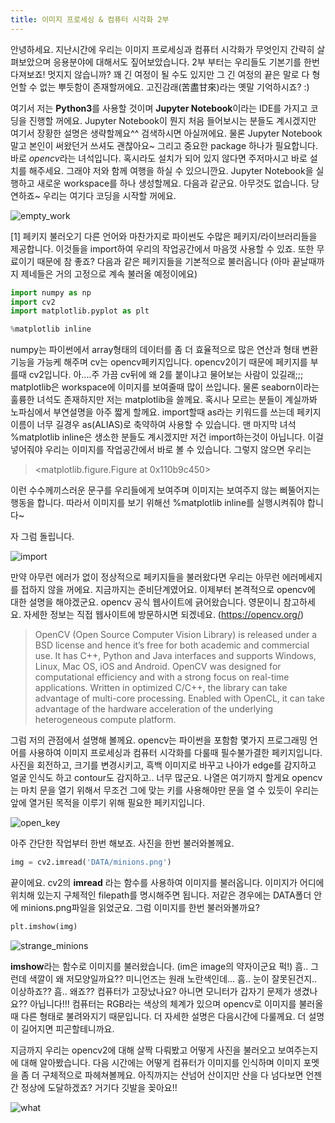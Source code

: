 ```yaml
---
title: 이미지 프로세싱 & 컴퓨터 시각화 2부
---
```


안녕하세요. 지난시간에 우리는 이미지 프로세싱과 컴퓨터 시각화가 무엇인지 간략히 살펴보았으며 응용분야에 대해서도 짚어보았습니다. 2부 부터는 우리들도 기본기를 한번 다져보죠! 멋지지 않습니까? 꽤 긴 여정이 될 수도 있지만 그 긴 여정의 끝은 말로 다 형언할 수 없는 뿌듯함이 존재할꺼에요. 고진감래(苦盡甘來)라는 옛말 기억하시죠? :)

여기서 저는 **Python3**를 사용할 것이며 **Jupyter Notebook**이라는 IDE를 가지고 코딩을 진행할 꺼에요. Jupyter Notebook이 뭔지 처음 들어보시는 분들도 계시겠지만 여기서 장황한 설명은 생략할께요^^ 검색하시면 아실꺼에요. 물론 Jupyter Notebook말고 본인이 써왔던거 쓰셔도 괜찮아요~ 그리고 중요한 package 하나가 필요합니다. 바로 *opencv*라는 녀석입니다. 혹시라도 설치가 되어 있지 않다면 주저마시고 바로 설치를 해주세요. 그래야 저와 함께 여행을 하실 수 있으니깐요. Jupyter Notebook을 실행하고 새로운 workspace를 하나 생성할께요. 다음과 같군요. 아무것도 없습니다. 당연하죠~ 우리는 여기다 코딩을 시작할 꺼에요.

![empty_work](/emerald/img/empty_work.png "empty_work")  

[1] 페키지 불러오기 
다른 언어와 마찬가지로 파이썬도 수많은 페키지/라이브러리들을 제공합니다. 이것들을 import하여 우리의 작업공간에서 마음껏 사용할 수 있죠. 또한 무료이기 때문에 참 좋죠?
다음과 같은 페키지들을 기본적으로 불러옵니다 (아마 끝날때까지 제네들은 거의 고정으로 계속 불러올 예정이에요)

```python
import numpy as np
import cv2
import matplotlib.pyplot as plt

%matplotlib inline
```

numpy는 파이썬에서 array형태의 데이터를 좀 더 효율적으로 많은 연산과 형태 변환 기능을 가능케 해주며 cv는 opencv페키지입니다. opencv2이기 때문에 페키지를 부를때 cv2입니다. 아....주 가끔 cv뒤에 왜 2를 붙이냐고 물어보는 사람이 있길래;;; matplotlib은 workspace에 이미지를 보여줄때 많이 쓰입니다. 물론 seaborn이라는 훌륭한 녀석도 존재하지만 저는 matplotlib을 쓸께요. 혹시나 모르는 분들이 계실까봐 노파심에서 부연설명을 아주 짧게 할께요. import할때 as라는 키워드를 쓰는데 페키지 이름이 너무 길경우 as(ALIAS)로 축약하여 사용할 수 있습니다. 맨 마지막 녀석 %matplotlib inline은 생소한 분들도 계시겠지만 저건 import하는것이 아닙니다. 이걸 넣어줘야 우리는 이미지를 작업공간에서 바로 볼 수 있습니다. 그렇지 않으면 우리는 

> <matplotlib.figure.Figure at 0x110b9c450>

이런 수수께끼스러운 문구를 우리들에게 보여주며 이미지는 보여주지 않는 삐뚤어지는 행동을 합니다. 따라서 이미지를 보기 위해선 %matplotlib inline를 실행시켜줘야 합니다~

자 그럼 돌립니다.  
 
![import](/emerald/img/import.png "Gray")

만약 아무런 에러가 없이 정상적으로 페키지들을 불러왔다면 우리는 아무런 에러메세지를 접하지 않을 꺼에요. 지금까지는 준비단계였어요. 이제부터 본격적으로 opencv에 대한 설명을 해야겠군요. opencv 공식 웹사이트에 긁어왔습니다. 영문이니 참고하세요. 자세한 정보는 직접 웹사이트에 방문하시면 되겠네요. (https://opencv.org/)
> OpenCV (Open Source Computer Vision Library) is released under a BSD license and hence it’s free for both academic and commercial use. It has C++, Python and Java interfaces and supports Windows, Linux, Mac OS, iOS and Android. OpenCV was designed for computational efficiency and with a strong focus on real-time applications. Written in optimized C/C++, the library can take advantage of multi-core processing. Enabled with OpenCL, it can take advantage of the hardware acceleration of the underlying heterogeneous compute platform.
  
그럼 저의 관점에서 설명해 볼께요. opencv는 파이썬을 포함함 몇가지 프로그래밍 언어를 사용하여 이미지 프로세싱과 컴퓨터 시각화를 다룰때 필수불가결한 페키지입니다. 사진을 회전하고, 크기를 변경시키고, 흑백 이미지로 바꾸고 나아가 edge를 감지하고 얼굴 인식도 하고 contour도 감지하고.. 너무 많군요. 나열은 여기까지 할게요 opencv는 마치 문을 열기 위해서 무조건 그에 맞는 키를 사용해야만 문을 열 수 있듯이 우리는 앞에 열거된 목적을 이루기 위해 필요한 페키지입니다. 

![open_key](/emerald/img/open_key.png "Face_Rec")

아주 간단한 작업부터 한번 해보죠. 사진을 한번 불러와볼께요. 

```python
img = cv2.imread('DATA/minions.png')
```

끝이에요. cv2의 **imread** 라는 함수를 사용하여 이미지를 불러옵니다. 이미지가 어디에 위치해 있는지 구체적인 filepath를 명시해주면 됩니다. 저같은 경우에는 DATA폴더 안에 minions.png파일을 읽었군요. 그럼 이미지를 한번 불러와볼까요?

```python
plt.imshow(img)
```

![strange_minions](/emerald/img/strange_minions.png "strange_minions")

**imshow**라는 함수로 이미지를 불러왔습니다. (im은 image의 약자이군요 퍽!) 흠.. 그런데 색깔이 왜 저모양일까요?? 미니언즈는 원래 노란색인데... 흠.. 눈이 잘못된건지.. 이상하죠?? 흠.. 왜죠?? 컴퓨터가 고장났나요? 아니면 모니터가 갑자기 문제가 생겼나요?? 아닙니다!!! 컴퓨터는 RGB라는 색상의 체계가 있으며 opencv로 이미지를 불러올때 다른 형태로 불려와지기 때문입니다. 더 자세한 설명은 다음시간에 다룰께요. 더 설명이 길어지면 피곤할테니까요.

지금까지 우리는 opencv2에 대해 살짝 다뤄봤고 어떻게 사진을 불러오고 보여주는지에 대해 알아봤습니다. 다음 시간에는 어떻게 컴퓨터가 이미지를 인식하며 이미지 포멧을 좀 더 구체적으로 파헤쳐볼께요. 아직까지는 산넘어 산이지만 산을 다 넘다보면 언젠간 정상에 도달하겠죠? 거기다 깃발을 꽂아요!!

![what](/emerald/img/what.png "what")